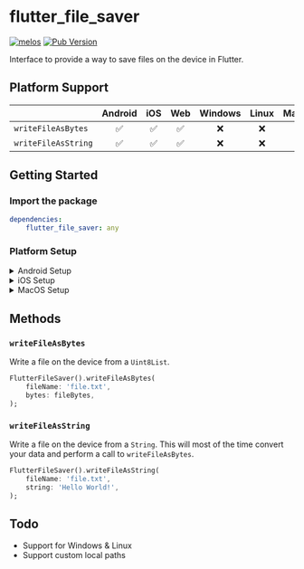 # flutter_file_saver

[![melos](https://img.shields.io/badge/maintained%20with-melos-f700ff.svg)](https://github.com/invertase/melos)
[![Pub Version](https://img.shields.io/pub/v/flutter_file_saver)](https://pub.dev/packages/flutter_file_saver)

Interface to provide a way to save files on the device in Flutter.

## Platform Support

| | Android | iOS | Web | Windows | Linux | MacOS |
| :--- | :---: | :---: | :---: | :---: | :---: | :---: |
| `writeFileAsBytes` | ✅ | ✅ | ✅  | ❌️ | ❌️ | ✅ |
| `writeFileAsString` | ✅ | ✅ | ✅  | ❌️ | ❌️ | ✅ |

## Getting Started

### Import the package

```yaml
dependencies:
    flutter_file_saver: any
```

### Platform Setup

<details>
<summary>Android Setup</summary>

```gradle
android {
    defaultConfig {
        minSdkVersion 19
    }
}
```

[Check example](https://github.com/TesteurManiak/flutter_file_saver/blob/main/flutter_file_saver/example/android/app/build.gradle)
</details>

<details>
<summary>iOS Setup</summary>

Add the following permissions to your `ios/Runner/Info.plist`:

```xml
<key>UISupportsDocumentBrowser</key>
<true/>
<key>UIFileSharingEnabled</key>
<true/>
<key>LSSupportsOpeningDocumentsInPlace</key>
<true/>
```

[Check example](https://github.com/TesteurManiak/flutter_file_saver/blob/main/flutter_file_saver/example/ios/Runner/Info.plist)
</details>

<details>
<summary>MacOS Setup</summary>

Add the following permissions to your `macos/Runner/DebugProfile.entitlements`:

```xml
<key>com.apple.security.files.user-selected.read-write</key>
<true/>
```

[Check example](https://github.com/TesteurManiak/flutter_file_saver/blob/main/flutter_file_saver/example/macos/Runner/DebugProfile.entitlements)
</details>

## Methods

### `writeFileAsBytes`

Write a file on the device from a `Uint8List`.

```dart
FlutterFileSaver().writeFileAsBytes(
    fileName: 'file.txt',
    bytes: fileBytes,
);
```

### `writeFileAsString`

Write a file on the device from a `String`. This will most of the time convert your data and perform a call to `writeFileAsBytes`.

```dart
FlutterFileSaver().writeFileAsString(
    fileName: 'file.txt',
    string: 'Hello World!',
);
```

## Todo

* Support for Windows & Linux
* Support custom local paths